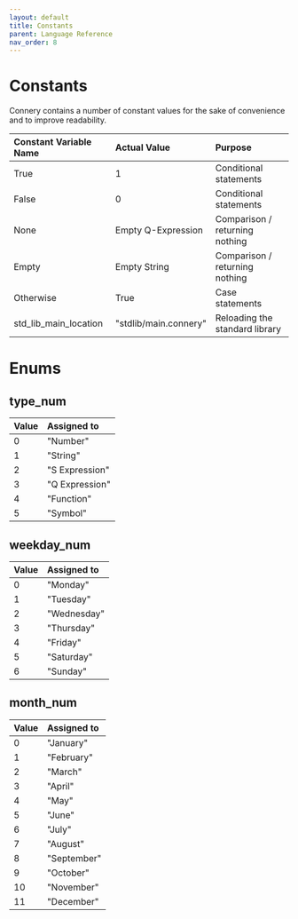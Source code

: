 ```yaml
---
layout: default
title: Constants
parent: Language Reference 
nav_order: 8
---
```

# Constants

Connery contains a number of constant values for the sake of convenience and to improve readability.

| Constant Variable Name     | Actual Value          | Purpose                                  |
|:---------------------------|:----------------------|:-----------------------------------------|
| True                       | 1                     | Conditional statements                   |
| False                      | 0                     | Conditional statements                   |
| None                       | Empty Q-Expression    | Comparison / returning nothing           |
| Empty                      | Empty String          | Comparison / returning nothing           |
| Otherwise                  | True                  | Case statements                          |
| std_lib_main_location      | "stdlib/main.connery" | Reloading the standard library           |

# Enums

## type_num

| Value   | Assigned to           |
|:--------|:----------------------|
| 0       | "Number"              |
| 1       | "String"              |
| 2       | "S Expression"        |
| 3       | "Q Expression"        |
| 4       | "Function"            |
| 5       | "Symbol"              |

## weekday_num

| Value   | Assigned to           |
|:--------|:----------------------|
| 0       | "Monday"              |
| 1       | "Tuesday"             |
| 2       | "Wednesday"           |
| 3       | "Thursday"            |
| 4       | "Friday"              |
| 5       | "Saturday"            |
| 6       | "Sunday"              |

## month_num

| Value   | Assigned to           |
|:--------|:----------------------|
| 0       | "January"             |
| 1       | "February"            |
| 2       | "March"               |
| 3       | "April"               |
| 4       | "May"                 |
| 5       | "June"                |
| 6       | "July"                |
| 7       | "August"              |
| 8       | "September"           |
| 9       | "October"             |
| 10      | "November"            |
| 11      | "December"            |